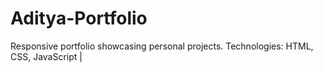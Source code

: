 # Aditya-Portfolio
Responsive portfolio showcasing personal projects. Technologies: HTML, CSS, JavaScript |
